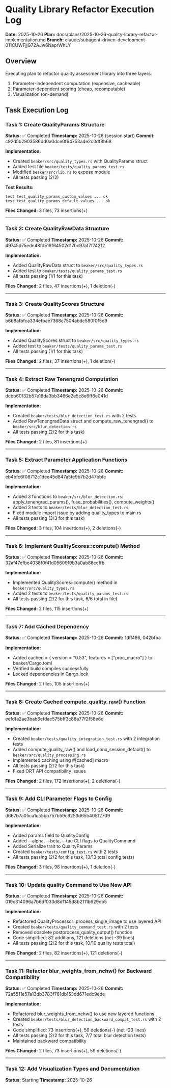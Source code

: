 # Quality Library Refactor Execution Log

**Date:** 2025-10-26
**Plan:** docs/plans/2025-10-26-quality-library-refactor-implementation.md
**Branch:** claude/subagent-driven-development-011CUWFjjG72AJw6NaprWhLY

## Overview

Executing plan to refactor quality assessment library into three layers:
1. Parameter-independent computation (expensive, cacheable)
2. Parameter-dependent scoring (cheap, recomputable)
3. Visualization (on-demand)

## Task Execution Log

### Task 1: Create QualityParams Structure
**Status:** ✅ Completed
**Timestamp:** 2025-10-26 (session start)
**Commit:** c92d5b2903586dd0a0dce0f64753a4e2c0df8b68

**Implementation:**
- Created `beaker/src/quality_types.rs` with QualityParams struct
- Added test file `beaker/tests/quality_params_test.rs`
- Modified `beaker/src/lib.rs` to expose module
- All tests passing (2/2)

**Test Results:**
```
test test_quality_params_custom_values ... ok
test test_quality_params_default_values ... ok
```

**Files Changed:** 3 files, 73 insertions(+)

---

### Task 2: Create QualityRawData Structure
**Status:** ✅ Completed
**Timestamp:** 2025-10-26
**Commit:** 49745d75ede48fd519f64502d17bc97af7f74212

**Implementation:**
- Added QualityRawData struct to `beaker/src/quality_types.rs`
- Added test to `beaker/tests/quality_params_test.rs`
- All tests passing (1/1 for this task)

**Files Changed:** 2 files, 47 insertions(+), 1 deletion(-)

---

### Task 3: Create QualityScores Structure
**Status:** ✅ Completed
**Timestamp:** 2025-10-26
**Commit:** b6b8afbfca334efbae7368c7504abdc580f0f5d9

**Implementation:**
- Added QualityScores struct to `beaker/src/quality_types.rs`
- Added test to `beaker/tests/quality_params_test.rs`
- All tests passing (1/1 for this task)

**Files Changed:** 2 files, 37 insertions(+), 1 deletion(-)

---

### Task 4: Extract Raw Tenengrad Computation
**Status:** ✅ Completed
**Timestamp:** 2025-10-26
**Commit:** dcbb60f32b57e18da3bb3466e2e5c8e6ff6e041d

**Implementation:**
- Created `beaker/tests/blur_detection_test.rs` with 2 tests
- Added RawTenengradData struct and compute_raw_tenengrad() to `beaker/src/blur_detection.rs`
- All tests passing (2/2 for this task)

**Files Changed:** 2 files, 81 insertions(+)

---

### Task 5: Extract Parameter Application Functions
**Status:** ✅ Completed
**Timestamp:** 2025-10-26
**Commit:** eb4bfc6f08712c1dee45d847a5fe9b7b2d47bbfc

**Implementation:**
- Added 3 functions to `beaker/src/blur_detection.rs`: apply_tenengrad_params(), fuse_probabilities(), compute_weights()
- Added 3 tests to `beaker/tests/blur_detection_test.rs`
- Fixed module import issue by adding quality_types to main.rs
- All tests passing (3/3 for this task)

**Files Changed:** 3 files, 104 insertions(+), 2 deletions(-)

---

### Task 6: Implement QualityScores::compute() Method
**Status:** ✅ Completed
**Timestamp:** 2025-10-26
**Commit:** 32af47efbe4038f0f41d05609f9b3a0ab86ccffb

**Implementation:**
- Implemented QualityScores::compute() method in `beaker/src/quality_types.rs`
- Added 2 tests to `beaker/tests/quality_params_test.rs`
- All tests passing (2/2 for this task, 6/6 total in file)

**Files Changed:** 2 files, 115 insertions(+)

---

### Task 7: Add Cached Dependency
**Status:** ✅ Completed
**Timestamp:** 2025-10-26
**Commit:** 1dff486, 042bfba

**Implementation:**
- Added cached = { version = "0.53", features = ["proc_macro"] } to beaker/Cargo.toml
- Verified build compiles successfully
- Locked dependencies in Cargo.lock

**Files Changed:** 2 files, 105 insertions(+)

---

### Task 8: Create Cached compute_quality_raw() Function
**Status:** ✅ Completed
**Timestamp:** 2025-10-26
**Commit:** eefdfa2ae3bab6efdac575bff3c88a77f2f58e6d

**Implementation:**
- Created `beaker/tests/quality_integration_test.rs` with 2 integration tests
- Added compute_quality_raw() and load_onnx_session_default() to `beaker/src/quality_processing.rs`
- Implemented caching using #[cached] macro
- All tests passing (2/2 for this task)
- Fixed ORT API compatibility issues

**Files Changed:** 2 files, 172 insertions(+), 2 deletions(-)

---

### Task 9: Add CLI Parameter Flags to Config
**Status:** ✅ Completed
**Timestamp:** 2025-10-26
**Commit:** d667b7a05ca1c55bb757b59c9253d65b40512709

**Implementation:**
- Added params field to QualityConfig
- Added --alpha, --beta, --tau CLI flags to QualityCommand
- Added Serialize trait to QualityParams
- Created `beaker/tests/config_test.rs` with 2 tests
- All tests passing (2/2 for this task, 13/13 total config tests)

**Files Changed:** 3 files, 98 insertions(+), 1 deletion(-)

---

### Task 10: Update quality Command to Use New API
**Status:** ✅ Completed
**Timestamp:** 2025-10-26
**Commit:** 019c314096a7b6df033d8df145d8b2111b629db5

**Implementation:**
- Refactored QualityProcessor::process_single_image to use layered API
- Created `beaker/tests/quality_command_test.rs` with 2 tests
- Removed obsolete postprocess_quality_output() function
- Code simplified: 82 additions, 121 deletions (net -39 lines)
- All tests passing (2/2 for this task, 10/10 quality tests total)

**Files Changed:** 2 files, 82 insertions(+), 121 deletions(-)

---

### Task 11: Refactor blur_weights_from_nchw() for Backward Compatibility
**Status:** ✅ Completed
**Timestamp:** 2025-10-26
**Commit:** 72a5511e57a13db3783f781db153dd671edc9ede

**Implementation:**
- Refactored blur_weights_from_nchw() to use new layered functions
- Created `beaker/tests/blur_detection_backward_compat_test.rs` with 2 tests
- Code simplified: 73 insertions(+), 59 deletions(-) (net -23 lines)
- All tests passing (2/2 for this task, 7/7 total blur detection tests)
- Maintained backward compatibility

**Files Changed:** 2 files, 73 insertions(+), 59 deletions(-)

---

### Task 12: Add Visualization Types and Documentation
**Status:** Starting
**Timestamp:** 2025-10-26
